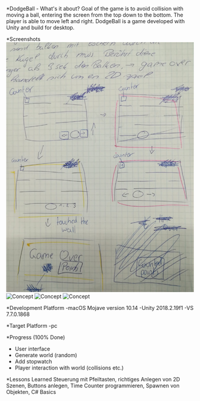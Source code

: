 *DodgeBall - What's it about?
Goal of the game is to avoid collision with moving a ball, entering the screen from the top down to the bottom. The player is able to move left and right. DodgeBall is a game developed with Unity and build for desktop. 

*Screenshots
![Concept](./Screenshots/DodgeBall.jpeg)
![Concept](./Screenshots/Welcome.jpeg)
![Concept](./Screenshots/MainScrene.jpeg)
![Concept](./Screenshots/GameOver.jpeg)

*Development Platform
-macOS Mojave version 10.14
-Unity 2018.2.19f1
-VS 7.7.0.1868

*Target Platform
-pc

*Progress (100% Done)
- User interface
- Generate world (random)
- Add stopwatch
- Player interaction with world (collisions etc.)

*Lessons Learned
Steuerung mit Pfeiltasten, richtiges Anlegen von 2D Szenen, Buttons anlegen, Time Counter programmieren, Spawnen von Objekten, C# Basics

